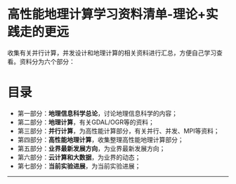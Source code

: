 # 高性能地理计算学习资料清单-理论+实践走的更远
收集有关并行计算，并发设计和地理计算的相关资料进行汇总，方便自己学习查看。资料分为六个部分：

# 目录

* 第一部分：__地理信息科学总论__，讨论地理信息科学的内容；
* 第二部分：__地理计算__，有关GDAL/OGR等的资料；
* 第三部分：__并行计算__，为高性能计算部分，有关并行、并发、MPI等资料；
* 第四部分：__高性能地理计算__，收集整理高性能地理计算部分；
* 第五部分：__业界最新发展方向__，为业界最新发展方向；
* 第六部分：__云计算和大数据__，为业界的动态；
* 第七部分：__当前实验进展__，为当前实验进展；

---

